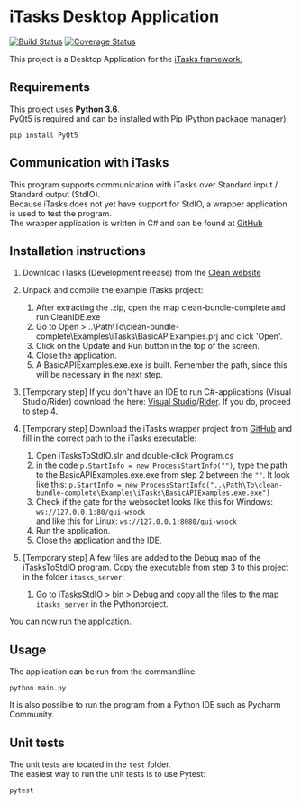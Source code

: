 # iTasks Desktop Application

[![Build Status](https://travis-ci.org/tbeuzenberg/iTasks.svg?branch=development)](https://travis-ci.org/tbeuzenberg/iTasks)
[![Coverage Status](https://coveralls.io/repos/github/tbeuzenberg/iTasks/badge.svg?branch=development)](https://coveralls.io/github/tbeuzenberg/iTasks?branch=development)

This project is a Desktop Application for the [iTasks framework.](http://www.itasks.org/)

## Requirements

This project uses **Python 3.6**.  
PyQt5 is required and can be installed with Pip (Python package manager):
```commandline
pip install PyQt5
```

## Communication with iTasks

This program supports communication with iTasks over Standard input / Standard output (StdIO).  
Because iTasks does not yet have support for StdIO, a wrapper application is used to test the program.  
The wrapper application is written in C# and can be found at [GitHub](https://github.com/nickhidding/itaskstostdio)

## Installation instructions

1. Download iTasks (Development release) from the [Clean website](http://clean.cs.ru.nl/Download_Clean)
2. Unpack and compile the example iTasks project:
    1. After extracting the .zip, open the map clean-bundle-complete and run CleanIDE.exe
    2. Go to Open > ..\Path\To\clean-bundle-complete\Examples\iTasks\BasicAPIExamples.prj and click 'Open'.
    3. Click on the Update and Run button in the top of the screen.
    4. Close the application.
    5. A BasicAPIExamples.exe.exe is built. Remember the path, since this will be necessary in the next step.

3. [Temporary step] If you don't have an IDE to run C#-applications (Visual Studio/Rider) download the here: [Visual Studio](https://www.visualstudio.com/downloads/)/[Rider](https://www.jetbrains.com/rider/download/#section=windows). If you do, proceed to step 4.

4. [Temporary step] Download the iTasks wrapper project from [GitHub](https://github.com/nickhidding/itaskstostdio) and fill in the correct path to the iTasks executable:
    1. Open iTasksToStdIO.sln and double-click Program.cs
    2. in the code ```p.StartInfo = new ProcessStartInfo("")```, type the path to the BasicAPIExamples.exe.exe from step 2 between the ```""```.
      It look like this: ````p.StartInfo = new ProcessStartInfo("..\Path\To\clean-bundle-complete\Examples\iTasks\BasicAPIExamples.exe.exe")````
    3. Check if the gate for the websocket looks like this for Windows: ``ws://127.0.0.1:80/gui-wsock``  
    and like this for Linux: ``ws://127.0.0.1:8080/gui-wsock``
    4. Run the application.
    5. Close the application and the IDE.
5. [Temporary step] A few files are added to the Debug map of the iTasksToStdIO program. Copy the executable from step 3 to this project in the folder `itasks_server`:
    1. Go to iTasksStdIO > bin > Debug and copy all the files to the map ``itasks_server`` in the Pythonproject.

You can now run the application.
## Usage

The application can be run from the commandline:
```commandline
python main.py
```

It is also possible to run the program from a Python IDE such as Pycharm Community.

## Unit tests

The unit tests are located in the `test` folder.  
The easiest way to run the unit tests is to use Pytest:
```commandline
pytest
```
